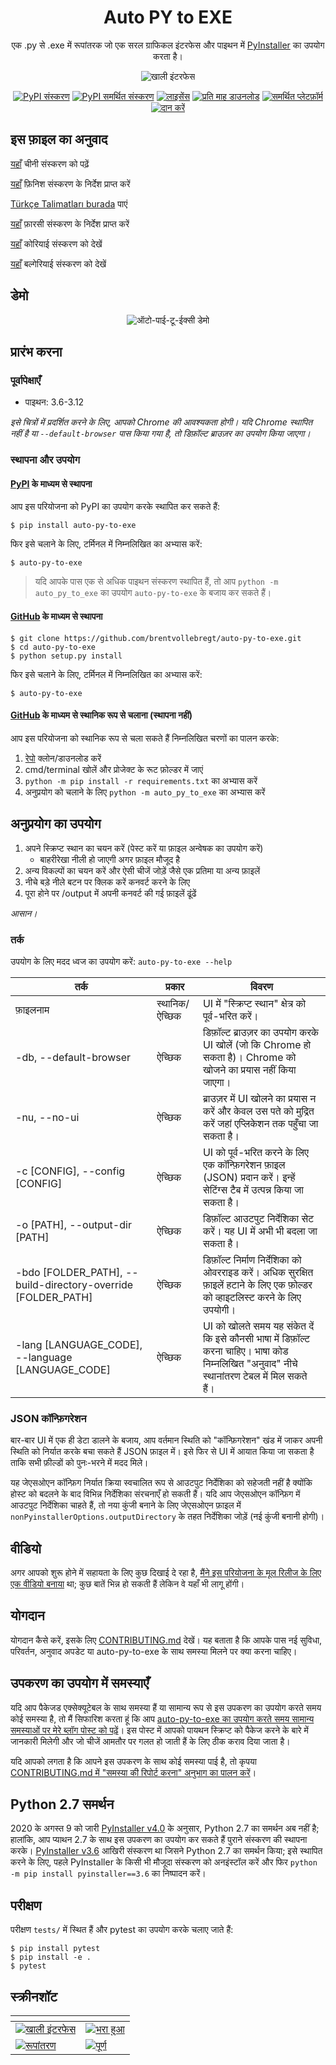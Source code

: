 <h1 align="center">Auto PY to EXE</h1>
<p align="center">एक .py से .exe में रूपांतरक जो एक सरल ग्राफिकल इंटरफेस और पाइथन में <a href="https://pyinstaller.readthedocs.io/en/stable/index.html">PyInstaller</a> का उपयोग करता है।</p>

<p align="center">
    <img src="https://nitratine.net/posts/auto-py-to-exe/feature.png" alt="खाली इंटरफेस">
</p>

<p align="center">
    <a href="https://pypi.org/project/auto-py-to-exe/"><img src="https://img.shields.io/pypi/v/auto-py-to-exe.svg" alt="PyPI संस्करण"></a>
    <a href="https://pypi.org/project/auto-py-to-exe/"><img src="https://img.shields.io/pypi/pyversions/auto-py-to-exe.svg" alt="PyPI समर्थित संस्करण"></a>
    <a href="https://pypi.org/project/auto-py-to-exe/"><img src="https://img.shields.io/pypi/l/auto-py-to-exe.svg" alt="लाइसेंस"></a>
    <a href="https://pepy.tech/project/auto-py-to-exe"><img src="https://static.pepy.tech/badge/auto-py-to-exe/month" alt="प्रति माह डाउनलोड"></a>
    <a href="https://pyinstaller.readthedocs.io/en/stable/requirements.html"><img src="https://img.shields.io/badge/platform-windows%20%7C%20linux%20%7C%20macos-lightgrey" alt="समर्थित प्लेटफ़ॉर्म"></a>
    <a href="https://www.buymeacoffee.com/brentvollebregt"><img src="https://img.shields.io/badge/-buy_me_a%C2%A0beer-gray?logo=buy-me-a-coffee" alt="दान करें"></a>
</p>

## इस फ़ाइल का अनुवाद

[यहाँ](./README-Chinese.md) चीनी संस्करण को पढ़ें

[यहाँ](./README-Finnish.md) फ़िनिश संस्करण के निर्देश प्राप्त करें

[Türkçe Talimatları burada](./README-Turkish.md) पाएं

[यहाँ](./README-Persian.md) फ़ारसी संस्करण के निर्देश प्राप्त करें

[यहाँ](./README-Korean.md) कोरियाई संस्करण को देखें

[यहाँ](README-Bulgarian.md) बल्गेरियाई संस्करण को देखें

## डेमो

<p align="center">
    <img src="https://nitratine.net/posts/auto-py-to-exe/auto-py-to-exe-demo.gif" alt="ऑटो-पाई-टू-ईक्सी डेमो">
</p>

## प्रारंभ करना

### पूर्वापेक्षाएँ

- पाइथन: 3.6-3.12

_इसे चित्रों में प्रदर्शित करने के लिए, आपको Chrome की आवश्यकता होगी। यदि Chrome स्थापित नहीं है या `--default-browser` पास किया गया है, तो डिफ़ॉल्ट ब्राउज़र का उपयोग किया जाएगा।_

### स्थापना और उपयोग

#### [PyPI](https://pypi.org/project/auto-py-to-exe/) के माध्यम से स्थापना

आप इस परियोजना को PyPI का उपयोग करके स्थापित कर सकते हैं:

```
$ pip install auto-py-to-exe
```

फिर इसे चलाने के लिए, टर्मिनल में निम्नलिखित का अभ्यास करें:

```
$ auto-py-to-exe
```

> यदि आपके पास एक से अधिक पाइथन संस्करण स्थापित हैं, तो आप `python -m auto_py_to_exe` का उपयोग `auto-py-to-exe` के बजाय कर सकते हैं।

#### [GitHub](https://github.com/brentvollebregt/auto-py-to-exe) के माध्यम से स्थापना

```
$ git clone https://github.com/brentvollebregt/auto-py-to-exe.git
$ cd auto-py-to-exe
$ python setup.py install
```

फिर इसे चलाने के लिए, टर्मिनल में निम्नलिखित का अभ्यास करें:

```
$ auto-py-to-exe
```

#### [GitHub](https://github.com/brentvollebregt/auto-py-to-exe) के माध्यम से स्थानिक रूप से चलाना (स्थापना नहीं)

आप इस परियोजना को स्थानिक रूप से चला सकते हैं निम्नलिखित चरणों का पालन करके:

1. [रेपो](https://github.com/brentvollebregt/auto-py-to-exe) क्लोन/डाउनलोड करें
2. cmd/terminal खोलें और प्रोजेक्ट के रूट फ़ोल्डर में जाएं
3. `python -m pip install -r requirements.txt` का अभ्यास करें
4. अनुप्रयोग को चलाने के लिए `python -m auto_py_to_exe` का अभ्यास करें

## अनुप्रयोग का उपयोग

1. अपने स्क्रिप्ट स्थान का चयन करें (पेस्ट करें या फ़ाइल अन्वेषक का उपयोग करें)
   - बाहरीरेखा नीली हो जाएगी अगर फ़ाइल मौजूद है
2. अन्य विकल्पों का चयन करें और ऐसी चीजें जोड़ें जैसे एक प्रतिमा या अन्य फ़ाइलें
3. नीचे बड़े नीले बटन पर क्लिक करें कनवर्ट करने के लिए
4. पूरा होने पर /output में अपनी कनवर्ट की गई फ़ाइलें ढूंढें

_आसान।_

### तर्क

उपयोग के लिए मदद ध्वज का उपयोग करें: `auto-py-to-exe --help`

| तर्क                                                         | प्रकार         | विवरण                                                                                                                                       |
| ------------------------------------------------------------ | -------------- | ------------------------------------------------------------------------------------------------------------------------------------------- |
| फ़ाइलनाम                                                     | स्थानिक/ऐच्छिक | UI में "स्क्रिप्ट स्थान" क्षेत्र को पूर्व-भरित करें।                                                                                        |
| -db, --default-browser                                       | ऐच्छिक         | डिफ़ॉल्ट ब्राउज़र का उपयोग करके UI खोलें (जो कि Chrome हो सकता है)। Chrome को खोजने का प्रयास नहीं किया जाएगा।                              |
| -nu, --no-ui                                                 | ऐच्छिक         | ब्राउज़र में UI खोलने का प्रयास न करें और केवल उस पते को मुद्रित करें जहां एप्लिकेशन तक पहुँचा जा सकता है।                                  |
| -c [CONFIG], --config [CONFIG]                               | ऐच्छिक         | UI को पूर्व-भरित करने के लिए एक कॉन्फ़िगरेशन फ़ाइल (JSON) प्रदान करें। इन्हें सेटिंग्स टैब में उत्पन्न किया जा सकता है।                     |
| -o [PATH], --output-dir [PATH]                               | ऐच्छिक         | डिफ़ॉल्ट आउटपुट निर्देशिका सेट करें। यह UI में अभी भी बदला जा सकता है।                                                                      |
| -bdo [FOLDER_PATH], --build-directory-override [FOLDER_PATH] | ऐच्छिक         | डिफ़ॉल्ट निर्माण निर्देशिका को ओवरराइड करें। अधिक सुरक्षित फ़ाइलें हटाने के लिए एक फ़ोल्डर को व्हाइटलिस्ट करने के लिए उपयोगी।               |
| -lang [LANGUAGE_CODE], --language [LANGUAGE_CODE]            | ऐच्छिक         | UI को खोलते समय यह संकेत दें कि इसे कौनसी भाषा में डिफ़ॉल्ट करना चाहिए। भाषा कोड निम्नलिखित "अनुवाद" नीचे स्थानांतरण टेबल में मिल सकते हैं। |

### JSON कॉन्फ़िगरेशन

बार-बार UI में एक ही डेटा डालने के बजाय, आप वर्तमान स्थिति को "कॉन्फ़िगरेशन" खंड में जाकर अपनी स्थिति को निर्यात करके बचा सकते हैं JSON फ़ाइल में। इसे फिर से UI में आयात किया जा सकता है ताकि सभी फ़ील्डों को पुनः-भरने में मदद मिले।

यह जेएसओएन कॉन्फ़िग निर्यात क्रिया स्वचालित रूप से आउटपुट निर्देशिका को सहेजती नहीं है क्योंकि होस्ट को बदलने के बाद विभिन्न निर्देशिका संरचनाएँ हो सकती हैं। यदि आप जेएसओएन कॉन्फ़िग में आउटपुट निर्देशिका चाहते हैं, तो नया कुंजी बनाने के लिए जेएसओएन फ़ाइल में `nonPyinstallerOptions.outputDirectory` के तहत निर्देशिका जोड़ें (नई कुंजी बनानी होगी)।

## वीडियो

अगर आपको शुरू होने में सहायता के लिए कुछ दिखाई दे रहा है, [मैंने इस परियोजना के मूल रिलीज के लिए एक वीडियो बनाया](https://youtu.be/OZSZHmWSOeM) था; कुछ बातें भिन्न हो सकती हैं लेकिन वे यहाँ भी लागू होंगी।

## योगदान

योगदान कैसे करें, इसके लिए [CONTRIBUTING.md](./CONTRIBUTING.md) देखें। यह बताता है कि आपके पास नई सुविधा, परिवर्तन, अनुवाद अपडेट या auto-py-to-exe के साथ समस्या मिलने पर क्या करना चाहिए।

## उपकरण का उपयोग में समस्याएँ

यदि आप पैकेजड एक्सेक्यूटेबल के साथ समस्या हैं या सामान्य रूप से इस उपकरण का उपयोग करते समय कोई समस्या है, तो मैं सिफारिश करता हूं कि आप [auto-py-to-exe का उपयोग करते समय सामान्य समस्याओं पर मेरे ब्लॉग पोस्ट को पढ़ें](https://nitratine.net/blog/post/issues-when-using-auto-py-to-exe/?utm_source=auto_py_to_exe&utm_medium=readme_link&utm_campaign=auto_py_to_exe_help)। इस पोस्ट में आपको पायथन स्क्रिप्ट को पैकेज करने के बारे में जानकारी मिलेगी और जो चीजें आमतौर पर गलत हो जाती हैं के लिए ठीक कराव दिया जाता है।

यदि आपको लगता है कि आपने इस उपकरण के साथ कोई समस्या पाई है, तो कृपया [CONTRIBUTING.md में "समस्या की रिपोर्ट करना" अनुभाग का पालन करें](./CONTRIBUTING.md#reporting-an-issue)।

## Python 2.7 समर्थन

2020 के अगस्त 9 को जारी [PyInstaller v4.0](https://github.com/pyinstaller/pyinstaller/releases/tag/v4.0) के अनुसार, Python 2.7 का समर्थन अब नहीं है; हालांकि, आप प्याथन 2.7 के साथ इस उपकरण का उपयोग कर सकते हैं पुराने संस्करण की स्थापना करके। [PyInstaller v3.6](https://github.com/pyinstaller/pyinstaller/releases/tag/v3.6) आखिरी संस्करण था जिसने Python 2.7 का समर्थन किया; इसे स्थापित करने के लिए, पहले PyInstaller के किसी भी मौजूदा संस्करण को अनइंस्टॉल करें और फिर `python -m pip install pyinstaller==3.6` का निष्पादन करें।

## परीक्षण

परीक्षण `tests/` में स्थित हैं और pytest का उपयोग करके चलाए जाते हैं:

```
$ pip install pytest
$ pip install -e .
$ pytest
```

## स्क्रीनशॉट

| <!-- -->                                                                                                                                          | <!-- -->                                                                                                                           |
| ------------------------------------------------------------------------------------------------------------------------------------------------- | ---------------------------------------------------------------------------------------------------------------------------------- |
| [![खाली इंटरफेस](https://nitratine.net/posts/auto-py-to-exe/empty-interface.png)](https://nitratine.net/posts/auto-py-to-exe/empty-interface.png) | [![भरा हुआ](https://nitratine.net/posts/auto-py-to-exe/filled-out.png)](https://nitratine.net/posts/auto-py-to-exe/filled-out.png) |
| [![रूपांतरण](https://nitratine.net/posts/auto-py-to-exe/converting.png)](https://nitratine.net/posts/auto-py-to-exe/converting.png)               | [![पूर्ण](https://nitratine.net/posts/auto-py-to-exe/completed.png)](https://nitratine.net/posts/auto-py-to-exe/completed.png)     |
